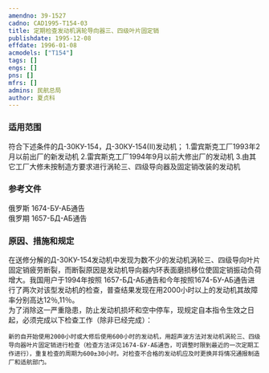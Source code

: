 ```yaml
---
amendno: 39-1527  
cadno: CAD1995-T154-03  
title: 定期检查发动机涡轮导向器三、四级叶片固定销  
publishdate: 1995-12-08  
effdate: 1996-01-08  
acmodels: ["T154"]  
tags: []  
engs: []  
pns: []  
mfrs: []  
admins: 民航总局  
author: 夏贞科  
---
```

  
### 适用范围  
符合下述条件的Д-30КУ-154，Д-30КУ-154(Ⅱ)发动机；
1.雷宾斯克工厂1993年2月以前出厂的新发动机
2.雷宾斯克工厂1994年9月以前大修出厂的发动机
3.由其它工厂大修未按制造方要求进行涡轮三、四级导向器及固定销改装的发动机  
  
<!--more-->  
### 参考文件  
俄罗斯 1674-БУ-АБ通告  
俄罗期 1657-БД-АБ通告  
  
### 原因、措施和规定  
在送修分解的Д-30КУ-154发动机中发现为数不少的发动机涡轮三、四级导向叶片固定销疲劳断裂，而断裂原因是发动机导向器内环表面磨损移位使固定销振动负荷增大。我国用户于1994年按照 1657-БД-АБ通告和今年按照1674-БУ-АБ通告进行了两次对该型发动机的检查，普查结果发现在用2000小时以上的发动机其故障率分别高达12％,11％。  
    为了消除这一严重隐患，防止发动机损坏和空中停车，现规定自本指令生效之日起，必须完成以下检查工作（除非已经完成）：  
  
    新的自开始使用2000小时或大修后使用600小时的发动机，用超声波方法对发动机涡轮三、四级导向器叶片固定销进行检查（检查方法详见1674-БУ-АБ通告，可调整时限到最近的一次定期工作进行），重复检查的周期为600±30小时。对检查不合格的发动机应及时更换并将情况通报制造厂和适航部门。  
